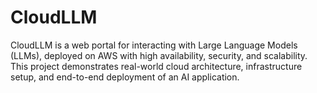 # CloudLLM
CloudLLM is a web portal for interacting with Large Language Models (LLMs), deployed on AWS with high availability, security, and scalability.  This project demonstrates real-world cloud architecture, infrastructure setup, and end-to-end deployment of an AI application.
